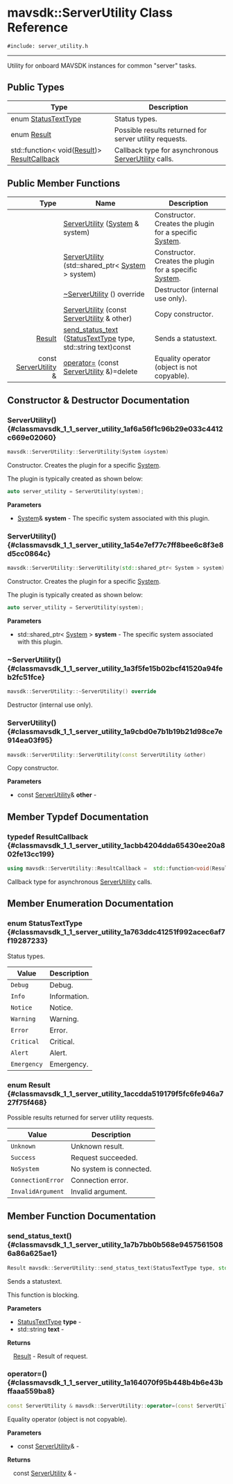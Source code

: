# mavsdk::ServerUtility Class Reference
`#include: server_utility.h`

----


Utility for onboard MAVSDK instances for common "server" tasks. 


## Public Types


Type | Description
--- | ---
enum [StatusTextType](#classmavsdk_1_1_server_utility_1a763ddc41251f992acec6af7f19287233) | Status types.
enum [Result](#classmavsdk_1_1_server_utility_1accdda519179f5fc6fe946a727f75f468) | Possible results returned for server utility requests.
std::function< void([Result](classmavsdk_1_1_server_utility.md#classmavsdk_1_1_server_utility_1accdda519179f5fc6fe946a727f75f468))> [ResultCallback](#classmavsdk_1_1_server_utility_1acbb4204dda65430ee20a802fe13cc199) | Callback type for asynchronous [ServerUtility](classmavsdk_1_1_server_utility.md) calls.

## Public Member Functions


Type | Name | Description
---: | --- | ---
&nbsp; | [ServerUtility](#classmavsdk_1_1_server_utility_1af6a56f1c96b29e033c4412c669e02060) ([System](classmavsdk_1_1_system.md) & system) | Constructor. Creates the plugin for a specific [System](classmavsdk_1_1_system.md).
&nbsp; | [ServerUtility](#classmavsdk_1_1_server_utility_1a54e7ef77c7ff8bee6c8f3e8d5cc0864c) (std::shared_ptr< [System](classmavsdk_1_1_system.md) > system) | Constructor. Creates the plugin for a specific [System](classmavsdk_1_1_system.md).
&nbsp; | [~ServerUtility](#classmavsdk_1_1_server_utility_1a3f5fe15b02bcf41520a94feb2fc51fce) () override | Destructor (internal use only).
&nbsp; | [ServerUtility](#classmavsdk_1_1_server_utility_1a9cbd0e7b1b19b21d98ce7e914ea03f95) (const [ServerUtility](classmavsdk_1_1_server_utility.md) & other) | Copy constructor.
[Result](classmavsdk_1_1_server_utility.md#classmavsdk_1_1_server_utility_1accdda519179f5fc6fe946a727f75f468) | [send_status_text](#classmavsdk_1_1_server_utility_1a7b7bb0b568e94575615086a86a625ae1) ([StatusTextType](classmavsdk_1_1_server_utility.md#classmavsdk_1_1_server_utility_1a763ddc41251f992acec6af7f19287233) type, std::string text)const | Sends a statustext.
const [ServerUtility](classmavsdk_1_1_server_utility.md) & | [operator=](#classmavsdk_1_1_server_utility_1a164070f95b448b4b6e43bffaaa559ba8) (const [ServerUtility](classmavsdk_1_1_server_utility.md) &)=delete | Equality operator (object is not copyable).


## Constructor & Destructor Documentation


### ServerUtility() {#classmavsdk_1_1_server_utility_1af6a56f1c96b29e033c4412c669e02060}
```cpp
mavsdk::ServerUtility::ServerUtility(System &system)
```


Constructor. Creates the plugin for a specific [System](classmavsdk_1_1_system.md).

The plugin is typically created as shown below: 

```cpp
auto server_utility = ServerUtility(system);
```

**Parameters**

* [System](classmavsdk_1_1_system.md)& **system** - The specific system associated with this plugin.

### ServerUtility() {#classmavsdk_1_1_server_utility_1a54e7ef77c7ff8bee6c8f3e8d5cc0864c}
```cpp
mavsdk::ServerUtility::ServerUtility(std::shared_ptr< System > system)
```


Constructor. Creates the plugin for a specific [System](classmavsdk_1_1_system.md).

The plugin is typically created as shown below: 

```cpp
auto server_utility = ServerUtility(system);
```

**Parameters**

* std::shared_ptr< [System](classmavsdk_1_1_system.md) > **system** - The specific system associated with this plugin.

### ~ServerUtility() {#classmavsdk_1_1_server_utility_1a3f5fe15b02bcf41520a94feb2fc51fce}
```cpp
mavsdk::ServerUtility::~ServerUtility() override
```


Destructor (internal use only).


### ServerUtility() {#classmavsdk_1_1_server_utility_1a9cbd0e7b1b19b21d98ce7e914ea03f95}
```cpp
mavsdk::ServerUtility::ServerUtility(const ServerUtility &other)
```


Copy constructor.


**Parameters**

* const [ServerUtility](classmavsdk_1_1_server_utility.md)& **other** - 

## Member Typdef Documentation


### typedef ResultCallback {#classmavsdk_1_1_server_utility_1acbb4204dda65430ee20a802fe13cc199}

```cpp
using mavsdk::ServerUtility::ResultCallback =  std::function<void(Result)>
```


Callback type for asynchronous [ServerUtility](classmavsdk_1_1_server_utility.md) calls.


## Member Enumeration Documentation


### enum StatusTextType {#classmavsdk_1_1_server_utility_1a763ddc41251f992acec6af7f19287233}


Status types.


Value | Description
--- | ---
<span id="classmavsdk_1_1_server_utility_1a763ddc41251f992acec6af7f19287233aa603905470e2a5b8c13e96b579ef0dba"></span> `Debug` | Debug. 
<span id="classmavsdk_1_1_server_utility_1a763ddc41251f992acec6af7f19287233a4059b0251f66a18cb56f544728796875"></span> `Info` | Information. 
<span id="classmavsdk_1_1_server_utility_1a763ddc41251f992acec6af7f19287233a24efa7ee4511563b16144f39706d594f"></span> `Notice` | Notice. 
<span id="classmavsdk_1_1_server_utility_1a763ddc41251f992acec6af7f19287233a0eaadb4fcb48a0a0ed7bc9868be9fbaa"></span> `Warning` | Warning. 
<span id="classmavsdk_1_1_server_utility_1a763ddc41251f992acec6af7f19287233a902b0d55fddef6f8d651fe1035b7d4bd"></span> `Error` | Error. 
<span id="classmavsdk_1_1_server_utility_1a763ddc41251f992acec6af7f19287233a278d01e5af56273bae1bb99a98b370cd"></span> `Critical` | Critical. 
<span id="classmavsdk_1_1_server_utility_1a763ddc41251f992acec6af7f19287233ab92071d61c88498171928745ca53078b"></span> `Alert` | Alert. 
<span id="classmavsdk_1_1_server_utility_1a763ddc41251f992acec6af7f19287233aa3fa706f20bc0b7858b7ae6932261940"></span> `Emergency` | Emergency. 

### enum Result {#classmavsdk_1_1_server_utility_1accdda519179f5fc6fe946a727f75f468}


Possible results returned for server utility requests.


Value | Description
--- | ---
<span id="classmavsdk_1_1_server_utility_1accdda519179f5fc6fe946a727f75f468a88183b946cc5f0e8c96b2e66e1c74a7e"></span> `Unknown` | Unknown result. 
<span id="classmavsdk_1_1_server_utility_1accdda519179f5fc6fe946a727f75f468a505a83f220c02df2f85c3810cd9ceb38"></span> `Success` | Request succeeded. 
<span id="classmavsdk_1_1_server_utility_1accdda519179f5fc6fe946a727f75f468a1119faf72ba0dfb23aeea644fed960ad"></span> `NoSystem` | No system is connected. 
<span id="classmavsdk_1_1_server_utility_1accdda519179f5fc6fe946a727f75f468a094a6f6b0868122a9dd008cb91c083e4"></span> `ConnectionError` | Connection error. 
<span id="classmavsdk_1_1_server_utility_1accdda519179f5fc6fe946a727f75f468a253ca7dd096ee0956cccee4d376cab8b"></span> `InvalidArgument` | Invalid argument. 

## Member Function Documentation


### send_status_text() {#classmavsdk_1_1_server_utility_1a7b7bb0b568e94575615086a86a625ae1}
```cpp
Result mavsdk::ServerUtility::send_status_text(StatusTextType type, std::string text) const
```


Sends a statustext.

This function is blocking.

**Parameters**

* [StatusTextType](classmavsdk_1_1_server_utility.md#classmavsdk_1_1_server_utility_1a763ddc41251f992acec6af7f19287233) **type** - 
* std::string **text** - 

**Returns**

&emsp;[Result](classmavsdk_1_1_server_utility.md#classmavsdk_1_1_server_utility_1accdda519179f5fc6fe946a727f75f468) - Result of request.

### operator=() {#classmavsdk_1_1_server_utility_1a164070f95b448b4b6e43bffaaa559ba8}
```cpp
const ServerUtility & mavsdk::ServerUtility::operator=(const ServerUtility &)=delete
```


Equality operator (object is not copyable).


**Parameters**

* const [ServerUtility](classmavsdk_1_1_server_utility.md)&  - 

**Returns**

&emsp;const [ServerUtility](classmavsdk_1_1_server_utility.md) & - 